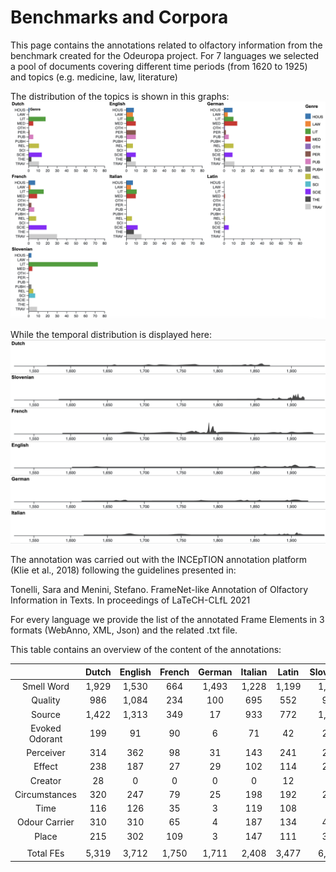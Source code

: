 # Benchmarks and Corpora


This page contains the annotations related to olfactory information from the benchmark created for the Odeuropa project.
For 7 languages we selected a pool of documents covering different time periods (from 1620 to 1925) and topics (e.g. medicine, law, literature)

The distribution of the topics is shown in this graphs:
![Topics Graph](https://github.com/Odeuropa/benchmarks_and_corpora/blob/main/BarsByGenre.png)

While the temporal distribution is displayed here:
![Date Graph](https://github.com/Odeuropa/benchmarks_and_corpora/blob/main/LangByDate.png)

The annotation was carried out with the INCEpTION annotation platform (Klie et al., 2018) following the guidelines presented in: 

Tonelli, Sara and Menini, Stefano. FrameNet-like Annotation of Olfactory Information in Texts. In proceedings of LaTeCH-CLfL 2021

For every language we provide the list of the annotated Frame Elements in 3 formats (WebAnno, XML, Json) and the related .txt file.

This table contains an overview of the content of the annotations:

| | Dutch | English | French | German | Italian | Latin | Slovenian | 
| :---: | :---: | :---: | :---: | :---: | :---: | :---: | :---: | 
| Smell Word | 1,929 | 1,530 | 664 | 1,493 | 1,228 | 1,199 | 1,917 | 
| Quality | 986 | 1,084 | 234 | 100 | 695 | 552 | 959 | 
| Source | 1,422 | 1,313 | 349 | 17 | 933 | 772 | 1,713 | 
| Evoked Odorant | 199 | 91 | 90 | 6 | 71 | 42 | 289 | 
| Perceiver | 314 | 362 | 98 | 31 | 143 | 241 | 291 | 
| Effect | 238 | 187 | 27 | 29 | 102 | 114 | 217 | 
| Creator | 28 | 0 | 0 | 0 | 0 | 12 | 1 | 
| Circumstances | 320 | 247 | 79 | 25 | 198 | 192 | 223 | 
| Time | 116 | 126 | 35 | 3 | 119 | 108 | 72 | 
| Odour Carrier | 310 | 310 | 65 | 4 | 187 | 134 | 447 | 
| Place | 215 | 302 | 109 | 3 | 147 | 111 | 394 | 
|  |  |  |  |  |  |  |  | 
| Total FEs | 5,319 | 3,712 | 1,750 | 1,711 | 2,408 | 3,477 | 6,523 | 

